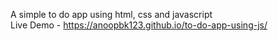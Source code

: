 A simple to do app using html, css and javascript    
Live Demo - https://anoopbk123.github.io/to-do-app-using-js/